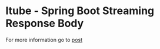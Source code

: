 Itube - Spring Boot Streaming Response Body
===========================================

For more information go to <a href="http://shazsterblog.blogspot.com/2016/02/asynchronous-streaming-request.html">post</a>

